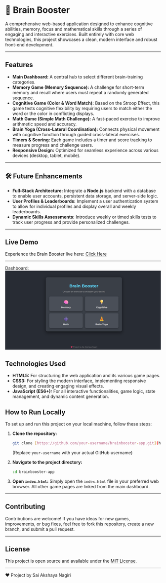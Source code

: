 # 🧠 Brain Booster 

A comprehensive web-based application designed to enhance cognitive abilities, memory, focus and mathematical skills through a series of engaging and interactive exercises. Built entirely with core web technologies, this project showcases a clean, modern interface and robust front-end development.


---

##  Features

* **Main Dashboard:** A central hub to select different brain-training categories.
* **Memory Game (Memory Sequence):** A challenge for short-term memory and recall where users must repeat a randomly generated sequence.
* **Cognitive Game (Color & Word Match):** Based on the Stroop Effect, this game tests cognitive flexibility by requiring users to match either the word or the color in conflicting displays.
* **Math Game (Simple Math Challenge):** A fast-paced exercise to improve arithmetic speed and accuracy.
* **Brain Yoga (Cross-Lateral Coordination):** Connects physical movement with cognitive function through guided cross-lateral exercises.
* **Timers & Scoring:** Each game includes a timer and score tracking to measure progress and challenge users.
* **Responsive Design:** Optimized for seamless experience across various devices (desktop, tablet, mobile).

---

## 🛠️ Future Enhancements

* **Full-Stack Architecture:** Integrate a **Node.js** backend with a database to enable user accounts, persistent data storage, and server-side logic.
* **User Profiles & Leaderboards:** Implement a user authentication system to allow for individual profiles and display overall and weekly leaderboards.
* **Dynamic Skills Assessments:** Introduce weekly or timed skills tests to track user progress and provide personalized challenges.

---

##  Live Demo

Experience the Brain Booster live here:
[Click Here](https://brainbooster-zeta.vercel.app/)

---
Dashboard:
![Brainbooster dashboard](brainbooster.png)

##  Technologies Used

* **HTML5:** For structuring the web application and its various game pages.
* **CSS3:** For styling the modern interface, implementing responsive design, and creating engaging visual effects.
* **JavaScript (ES6+):** For all interactive functionalities, game logic, state management, and dynamic content generation.



##  How to Run Locally

To set up and run this project on your local machine, follow these steps:

1.  **Clone the repository:**
    ```bash
    git clone [https://github.com/your-username/brainbooster-app.git](https://github.com/your-username/brainbooster-app.git)
    ```
    (Replace `your-username` with your actual GitHub username)

2.  **Navigate to the project directory:**
    ```bash
    cd brainbooster-app
    ```

3.  **Open `index.html`:**
    Simply open the `index.html` file in your preferred web browser. All other game pages are linked from the main dashboard.

---

##  Contributing

Contributions are welcome! If you have ideas for new games, improvements, or bug fixes, feel free to fork this repository, create a new branch, and submit a pull request.

---

##  License

This project is open source and available under the [MIT License](LICENSE).

---

<footer class="app-footer">
    <p>
        <span class="heart-emoji">❤️</span> 
        Project by Sai Akshaya Nagiri
    </p>
</footer>
